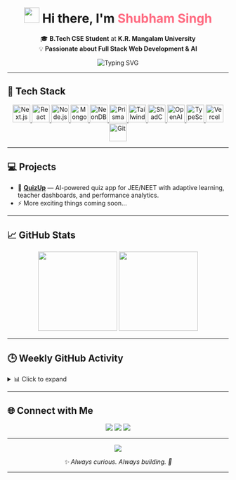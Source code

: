 <h1 align="center">
  <img src="https://media.giphy.com/media/hvRJCLFzcasrR4ia7z/giphy.gif" width="35" /> 
  Hi there, I'm <span style="color:#ff6b81;">Shubham Singh</span>
</h1>

<p align="center">
  🎓 <b>B.Tech CSE Student</b> at <b>K.R. Mangalam University</b><br/>
  💡 <b>Passionate about Full Stack Web Development & AI</b>
</p>

<p align="center">
  <img src="https://readme-typing-svg.demolab.com?font=Fira+Code&size=22&pause=1000&color=FF6B81&center=true&vCenter=true&width=500&lines=Full+Stack+Web+Developer;Next.js+%7C+React+%7C+Node.js+Expert;Open+Source+Contributor;AI+%26+ML+Explorer;Always+Learning+%F0%9F%93%9A" alt="Typing SVG" />
</p>

---

## 🧰 Tech Stack

<p align="center">
  <a href="https://nextjs.org/" target="_blank">
    <img src="https://skillicons.dev/icons?i=nextjs" height="40" alt="Next.js" title="Next.js" />
  </a>
  <a href="https://react.dev/" target="_blank">
    <img src="https://skillicons.dev/icons?i=react" height="40" alt="React" title="React" />
  </a>
  <a href="https://nodejs.org/" target="_blank">
    <img src="https://skillicons.dev/icons?i=nodejs" height="40" alt="Node.js" title="Node.js" />
  </a>
  <a href="https://www.mongodb.com/" target="_blank">
    <img src="https://skillicons.dev/icons?i=mongodb" height="40" alt="MongoDB" title="MongoDB" />
  </a>
  <a href="https://neon.tech/" target="_blank">
    <img src="https://img.shields.io/badge/NeonDB-008AFF?style=for-the-badge&logo=postgresql&logoColor=white" height="40" alt="NeonDB" title="NeonDB" />
  </a>
  <a href="https://www.prisma.io/" target="_blank">
    <img src="https://skillicons.dev/icons?i=prisma" height="40" alt="Prisma" title="Prisma" />
  </a>
  <a href="https://tailwindcss.com/" target="_blank">
    <img src="https://skillicons.dev/icons?i=tailwind" height="40" alt="TailwindCSS" title="TailwindCSS" />
  </a>
  <a href="https://ui.shadcn.com/" target="_blank">
    <img src="https://img.shields.io/badge/ShadCN_UI-FF6B81?style=for-the-badge&logo=uikit&logoColor=white" height="40" alt="ShadCN UI" title="ShadCN UI" />
  </a>
  <a href="https://openai.com/" target="_blank">
    <img src="https://skillicons.dev/icons?i=openai" height="40" alt="OpenAI" title="OpenAI" />
  </a>
  <a href="https://typescriptlang.org/" target="_blank">
    <img src="https://skillicons.dev/icons?i=ts" height="40" alt="TypeScript" title="TypeScript" />
  </a>
  <a href="https://vercel.com/" target="_blank">
    <img src="https://skillicons.dev/icons?i=vercel" height="40" alt="Vercel" title="Vercel" />
  </a>
  <a href="https://git-scm.com/" target="_blank">
    <img src="https://skillicons.dev/icons?i=git" height="40" alt="Git" title="Git" />
  </a>
</p>

---

## 💻 Projects

- 🎯 **[QuizUp](https://github.com/shubhxmsingh/quizup)** — AI-powered quiz app for JEE/NEET with adaptive learning, teacher dashboards, and performance analytics.
- ⚡ More exciting things coming soon...

---

## 📈 GitHub Stats

<p align="center">
  <img src="https://github-readme-stats.vercel.app/api?username=shubhxmsingh&show_icons=true&theme=tokyonight&hide_border=true&count_private=true&include_all_commits=true" height="180"/>
  <img src="https://github-readme-stats.vercel.app/api/top-langs/?username=shubhxmsingh&layout=compact&theme=tokyonight&hide_border=true" height="180"/>
</p>

---

## 🕒 Weekly GitHub Activity

<details>
  <summary>📊 Click to expand</summary>
  <p align="center">
    <img src="https://github-readme-activity-graph.cyclic.app/graph?username=shubhxmsingh&theme=react-dark" />
  </p>
</details>

---

## 🌐 Connect with Me

<p align="center">
  <a href="https://www.linkedin.com/in/your-linkedin/"><img src="https://img.shields.io/badge/LinkedIn-0077B5?style=for-the-badge&logo=linkedin&logoColor=white" /></a>
  <a href="mailto:shubham.sikarwar2005@gmail.com"><img src="https://img.shields.io/badge/Gmail-D14836?style=for-the-badge&logo=gmail&logoColor=white" /></a>
  <a href="https://github.com/shubhxmsingh"><img src="https://img.shields.io/badge/GitHub-100000?style=for-the-badge&logo=github&logoColor=white" /></a>
</p>

---

<p align="center">
  <img src="https://quotes-github-readme.vercel.app/api?type=horizontal&theme=radical" />
</p>

<p align="center"><i>✨ Always curious. Always building. 🚀</i></p>

---

<!--
✨ Tips:
- Replace `your-linkedin` with your actual LinkedIn username.
- You can further customize the colors and icons at https://skillicons.dev/
- For more animation, consider using shields.io with animated SVGs or LottieFiles for even more dynamic visuals.
--> 
